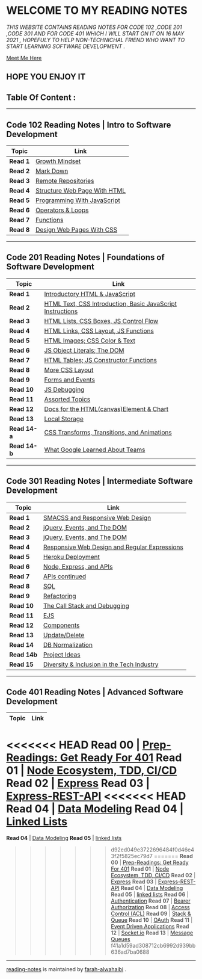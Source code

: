 # **WELCOME TO MY READING NOTES** 
*THIS WEBSITE CONTAINS READING NOTES FOR CODE 102 ,CODE 201 ,CODE 301 AND FOR CODE 401 WHICH I WILL START ON IT ON 16 MAY 2021 , HOPEFULY TO HELP NON-TECHNICHAL FRIEND WHO WANT TO START LEARNING SOFTWARE DEVELOPMENT .*

[Meet Me Here](https://github.com/farahalwahaibi/Reading-Notes/blob/main/Resume.md) 

## **HOPE YOU ENJOY IT**
## **Table Of Content :**
***
## **Code 102 Reading Notes | Intro to Software Development**
**Topic** | **Link**
----- | -----
**Read 1** | [Growth Mindset](https://farahalwahaibi.github.io/Reading-Notes/Code-102/reading-notes/class-01) 
**Read 2** | [Mark Down](https://farahalwahaibi.github.io/Reading-Notes/Code-102/reading-notes/class-02) 
**Read 3** | [Remote Repositories](https://farahalwahaibi.github.io/Reading-Notes/Code-102/reading-notes/class-03)
**Read 4** | [Structure Web Page With HTML](https://farahalwahaibi.github.io/Reading-Notes/Code-102/reading-notes/class-04)
**Read 5** | [Programming With JavaScript](https://farahalwahaibi.github.io/Reading-Notes/Code-102/reading-notes/class-05)
**Read 6** | [Operators & Loops](https://farahalwahaibi.github.io/Reading-Notes/Code-102/reading-notes/class-06)
**Read 7** | [Functions](https://farahalwahaibi.github.io/Reading-Notes/Code-102/reading-notes/class-07)
**Read 8** | [Design Web Pages With CSS](https://farahalwahaibi.github.io/Reading-Notes/Code-102/reading-notes/class-08) 
***

## **Code 201 Reading Notes | Foundations of Software Development**
**Topic** | **Link**
----- | ----- 
**Read 1** | [Introductory HTML & JavaScript](https://farahalwahaibi.github.io/Reading-Notes/Code-201/reading-notes/class-01)
**Read 2** | [HTML Text, CSS Introduction, Basic JavaScript Instructions](https://farahalwahaibi.github.io/Reading-Notes/Code-201/reading-notes/class-02)
**Read 3** | [HTML Lists, CSS Boxes, JS Control Flow](https://farahalwahaibi.github.io/Reading-Notes/Code-201/reading-notes/class-03)
**Read 4** |[HTML Links, CSS Layout, JS Functions](https://farahalwahaibi.github.io/Reading-Notes/Code-201/reading-notes/class-04)
**Read 5** | [HTML Images; CSS Color & Text](https://farahalwahaibi.github.io/Reading-Notes/Code-201/reading-notes/class-05)   
**Read 6** | [JS Object Literals; The DOM](https://farahalwahaibi.github.io/Reading-Notes/Code-201/reading-notes/class-06)
**Read 7** | [HTML Tables; JS Constructor Functions](https://farahalwahaibi.github.io/Reading-Notes/Code-201/reading-notes/class-07)
**Read 8** | [More CSS Layout](https://farahalwahaibi.github.io/Reading-Notes/Code-201/reading-notes/class-08)
**Read 9** | [Forms and Events](https://farahalwahaibi.github.io/Reading-Notes/Code-201/reading-notes/class-09)
**Read 10** | [JS Debugging](https://farahalwahaibi.github.io/Reading-Notes/Code-201/reading-notes/class-10)
**Read 11** | [Assorted Topics](https://farahalwahaibi.github.io/Reading-Notes/Code-201/reading-notes/class-11)
**Read 12** | [Docs for the HTML(canvas)Element & Chart](https://farahalwahaibi.github.io/Reading-Notes/Code-201/reading-notes/class-12)
**Read 13** | [Local Storage](https://farahalwahaibi.github.io/Reading-Notes/Code-201/reading-notes/class-13)
**Read 14-a** | [CSS Transforms, Transitions, and Animations](https://farahalwahaibi.github.io/Reading-Notes/Code-201/reading-notes/class-14a)
**Read 14-b** | [What Google Learned About Teams](https://farahalwahaibi.github.io/Reading-Notes/Code-201/reading-notes/class-14b)
***

## **Code 301 Reading Notes | Intermediate Software Development**
**Topic** | **Link**
----- | -----
**Read 1** | [SMACSS and Responsive Web Design](https://farahalwahaibi.github.io/Reading-Notes/Code-301/reading-notes/class-01)
**Read 2** | [jQuery, Events, and The DOM](https://farahalwahaibi.github.io/Reading-Notes/Code-301/reading-notes/class-02)
**Read 3** | [jQuery, Events, and The DOM](https://farahalwahaibi.github.io/Reading-Notes/Code-301/reading-notes/class-03)
**Read 4** | [Responsive Web Design and Regular Expressions](https://farahalwahaibi.github.io/Reading-Notes/Code-301/reading-notes/class-04)
**Read 5** | [Heroku Deployment](https://farahalwahaibi.github.io/Reading-Notes/Code-301/reading-notes/class-05)
**Read 6** | [Node, Express, and APIs](https://farahalwahaibi.github.io/Reading-Notes/Code-301/reading-notes/class-06)
**Read 7** | [APIs continued](https://farahalwahaibi.github.io/Reading-Notes/Code-301/reading-notes/class-07)
**Read 8** | [SQL](https://farahalwahaibi.github.io/Reading-Notes/Code-301/reading-notes/class-08)
**Read 9** | [Refactoring](https://farahalwahaibi.github.io/Reading-Notes/Code-301/reading-notes/class-09)
**Read 10** | [The Call Stack and Debugging](https://farahalwahaibi.github.io/Reading-Notes/Code-301/reading-notes/class-10)
**Read 11** | [EJS](https://farahalwahaibi.github.io/Reading-Notes/Code-301/reading-notes/class-11)
**Read 12** | [Components](https://farahalwahaibi.github.io/Reading-Notes/Code-301/reading-notes/class-12)
**Read 13** | [Update/Delete](https://farahalwahaibi.github.io/Reading-Notes/Code-301/reading-notes/class-13)
**Read 14** | [DB Normalization](https://farahalwahaibi.github.io/Reading-Notes/Code-301/reading-notes/class-14)
**Read 14b** | [Project Ideas](https://farahalwahaibi.github.io/Reading-Notes/Code-301/reading-notes/class-14b)
**Read 15** | [Diversity & Inclusion in the Tech Industry](https://farahalwahaibi.github.io/Reading-Notes/Code-301/reading-notes/class-15)




***

## **Code 401 Reading Notes | Advanced Software Development**
**Topic** | **Link**
----- | -----
<<<<<<< HEAD
**Read 00** | [Prep-Readings: Get Ready For 401](https://github.com/farahalwahaibi/Reading-Notes/blob/main/Code-401\reading-notes\class-00.md)
**Read 01** | [Node Ecosystem, TDD, CI/CD](https://github.com/farahalwahaibi/Reading-Notes/blob/main/Code-401\reading-notes\class-01.md)
**Read 02** | [Express](https://github.com/farahalwahaibi/Reading-Notes/blob/main/Code-401\reading-notes\class-02.md)
**Read 03** | [Express-REST-API](https://github.com/farahalwahaibi/Reading-Notes/blob/main/Code-401\reading-notes\class-03.md)
<<<<<<< HEAD
**Read 04** | [Data Modeling](https://github.com/farahalwahaibi/Reading-Notes/blob/main/Code-401\reading-notes\class-04.md)
**Read 04** | [Linked Lists](https://github.com/farahalwahaibi/Reading-Notes/blob/main/Code-401\reading-notes\class-05.md)
=======
**Read 04** | [Data Modeling](https://github.com/farahalwahaibi/Reading-Notes/blob/main/Code-401\reading-notes\class-4.md)
**Read 05** | [linked lists](https://github.com/farahalwahaibi/Reading-Notes/blob/main/Code-401\reading-notes\class-05.md)
>>>>>>> d92ed049e3722696484f0d46e43f2f5825ec79d7
=======
**Read 00** | [Prep-Readings: Get Ready For 401](https://farahalwahaibi.github.io/Reading-Notes/Code-401/reading-notes/class-00)
**Read 01** | [Node Ecosystem, TDD, CI/CD](https://farahalwahaibi.github.io/Reading-Notes/Code-401/reading-notes/class-01)
**Read 02** | [Express](https://farahalwahaibi.github.io/Reading-Notes/Code-401/reading-notes/class-02)
**Read 03** | [Express-REST-API](https://farahalwahaibi.github.io/Reading-Notes/Code-401/reading-notes/class-03)
**Read 04** | [Data Modeling](https://farahalwahaibi.github.io/Reading-Notes/Code-401/reading-notes/class-4)
**Read 05** | [linked lists](https://farahalwahaibi.github.io/Reading-Notes/Code-401/reading-notes/class-05)
**Read 06** | [Authentication](https://farahalwahaibi.github.io/Reading-Notes/Code-401/reading-notes/class-06)
**Read 07** | [Bearer Authorization](https://farahalwahaibi.github.io/Reading-Notes/Code-401/reading-notes/class-07)
**Read 08** | [Access Control (ACL)](https://farahalwahaibi.github.io/Reading-Notes/Code-401/reading-notes/class-08)
**Read 09** | [Stack & Queue](https://farahalwahaibi.github.io/Reading-Notes/Code-401/reading-notes/class-09)
**Read 10** | [OAuth](https://farahalwahaibi.github.io/Reading-Notes/Code-401/reading-notes/class-10)
**Read 11** | [Event Driven Applications](https://farahalwahaibi.github.io/Reading-Notes/Code-401/reading-notes/class-11)
**Read 12** | [Socket.io](https://farahalwahaibi.github.io/Reading-Notes/Code-401/reading-notes/class-12)
**Read 13** | [Message Queues](https://farahalwahaibi.github.io/Reading-Notes/Code-401/reading-notes/class-13)
>>>>>>> f41a1d59ad308712cb6992d939bb636ad7ba0688
***


[reading-notes](https://github.com/farahalwahaibi/Reading-Notes) is maintained by [farah-alwahaibi](https://github.com/farahalwahaibi) .

